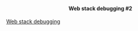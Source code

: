 <h4><center>Web stack debugging #2</cenetr></h4>
<a href="https://intranet.alxswe.com/concepts/68">Web stack debugging</a>
